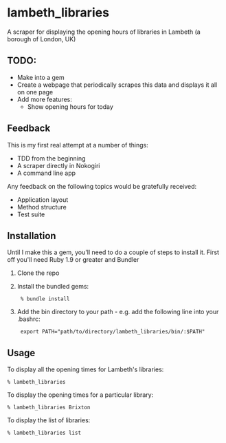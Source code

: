 lambeth_libraries
=================

A scraper for displaying the opening hours of libraries in Lambeth (a borough of London, UK)

TODO:
-----

* Make into a gem
* Create a webpage that periodically scrapes this data and displays it all on one page
* Add more features:
    * Show opening hours for today

Feedback
--------
This is my first real attempt at a number of things:

  * TDD from the beginning
  * A scraper directly in Nokogiri
  * A command line app
  
Any feedback on the following topics would be gratefully received:

  * Application layout
  * Method structure
  * Test suite 

Installation
-------------
 
Until I make this a gem, you'll need to do a couple of steps to install it. First off you'll need Ruby 1.9 or greater and Bundler

1. Clone the repo
2. Install the bundled gems:

        % bundle install
    
3. Add the bin directory to your path - e.g. add the following line into your .bashrc:

        export PATH="path/to/directory/lambeth_libraries/bin/:$PATH"
   
Usage
------

To display all the opening times for Lambeth's libraries:

    % lambeth_libraries
    
To display the opening times for a particular library:

    % lambeth_libraries Brixton
    
To display the list of libraries:

    % lambeth_libraries list